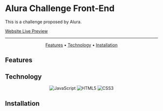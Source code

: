 # Alura Challenge Front-End

This is a challenge proposed by Alura.

[Website Live Preview](https://aluradev.vercel.app/)

---

<p align="center">
 <a href="#features">Features</a> • 
 <a href="#techs">Technology</a> • 
 <a href="#instalation">Installation</a>
</p>

## Features


## Technology
<p align="center">
  <img alt="JavaScript" src="https://img.shields.io/badge/javascript-%23323330.svg?style=for-the-badge&logo=javascript&logoColor=%23F7DF1E"/>
  <img alt="HTML5" src="https://img.shields.io/badge/html5-%23E34F26.svg?style=for-the-badge&logo=html5&logoColor=white"/>
  <img alt="CSS3" src="https://img.shields.io/badge/css3-%231572B6.svg?style=for-the-badge&logo=css3&logoColor=white"/>

  
</p>

## Installation




